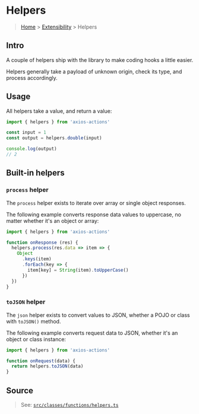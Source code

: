 # Helpers

> [Home](../README.md) &gt; [Extensibility](README.md) &gt; Helpers

## Intro

A couple of helpers ship with the library to make coding hooks a little easier.

Helpers generally take a payload of unknown origin, check its type, and process accordingly.

## Usage

All helpers take a value, and return a value:

```js
import { helpers } from 'axios-actions'

const input = 1
const output = helpers.double(input)

console.log(output)
// 2
```

## Built-in helpers

### `process` helper

The `process` helper exists to iterate over array or single object responses.

The following example converts response data values to uppercase, no matter whether it's an object or array:

```js
import { helpers } from 'axios-actions'

function onResponse (res) {
  helpers.process(res.data => item => {
    Object
      .keys(item)
      .forEach(key => {
        item[key] = String(item).toUpperCase()
      })
  })
}
```

### `toJSON` helper

The `json` helper exists to convert values to JSON, whether a POJO or class with `toJSON()` method.

The following example converts request data to JSON, whether it's an object or class instance:

```js
import { helpers } from 'axios-actions'

function onRequest(data) {
  return helpers.toJSON(data)
}
```

## Source

> See: [`src/classes/functions/helpers.ts`](https://github.com/davestewart/axios-actions/blob/master/src/functions/helpers.ts)

